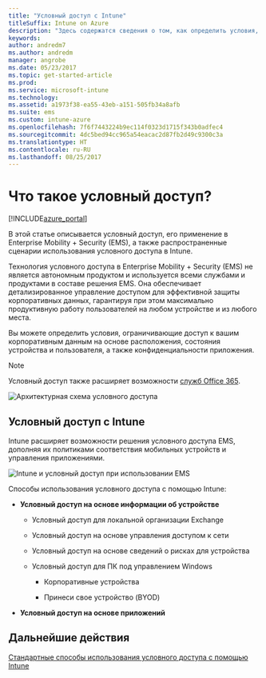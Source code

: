 ```yaml
---
title: "Условный доступ с Intune"
titleSuffix: Intune on Azure
description: "Здесь содержатся сведения о том, как определить условия, которым должны отвечать пользователи и устройства для доступа к корпоративным ресурсам в Microsoft Intune.\""
keywords: 
author: andredm7
ms.author: andredm
manager: angrobe
ms.date: 05/23/2017
ms.topic: get-started-article
ms.prod: 
ms.service: microsoft-intune
ms.technology: 
ms.assetid: a1973f38-ea55-43eb-a151-505fb34a8afb
ms.suite: ems
ms.custom: intune-azure
ms.openlocfilehash: 7f6f7443224b9ec114f0323d1715f343b0adfec4
ms.sourcegitcommit: 4dc5bed94cc965a54eacac2d87fb2d49c9300c3a
ms.translationtype: HT
ms.contentlocale: ru-RU
ms.lasthandoff: 08/25/2017
---
```

# <a name="whats-conditional-access"></a>Что такое условный доступ?

[!INCLUDE[azure_portal](./includes/azure_portal.md)]

В этой статье описывается условный доступ, его применение в Enterprise Mobility + Security (EMS), а также распространенные сценарии использования условного доступа в Intune.

Технология условного доступа в Enterprise Mobility + Security (EMS) не является автономным продуктом и используется всеми службами и продуктами в составе решения EMS. Она обеспечивает детализированное управление доступом для эффективной защиты корпоративных данных, гарантируя при этом максимально продуктивную работу пользователей на любом устройстве и из любого места.

Вы можете определить условия, ограничивающие доступ к вашим корпоративным данным на основе расположения, состояния устройства и пользователя, а также конфиденциальности приложения.

> [!NOTE] 
> Условный доступ также расширяет возможности [служб Office 365](https://blogs.technet.microsoft.com/wbaer/2017/02/17/conditional-access-policies-with-sharepoint-online-and-onedrive-for-business/).

![Архитектурная схема условного доступа](./media/ca-diagram-1.png)

## <a name="conditional-access-with-intune"></a>Условный доступ с Intune

Intune расширяет возможности решения условного доступа EMS, дополняя их политиками соответствия мобильных устройств и управления приложениями.

![Intune и условный доступ при использовании EMS](./media/intune-with-ca-1.png)

Способы использования условного доступа с помощью Intune:

-   **Условный доступ на основе информации об устройстве**

    -   Условный доступ для локальной организации Exchange

    -   Условный доступ на основе управления доступом к сети

    -   Условный доступ на основе сведений о рисках для устройства

    -   Условный доступ для ПК под управлением Windows

        -   Корпоративные устройства

        -   Принеси свое устройство (BYOD)

-   **Условный доступ на основе приложений**

## <a name="next-steps"></a>Дальнейшие действия

[Стандартные способы использования условного доступа с помощью Intune](conditional-access-intune-common-ways-use.md)